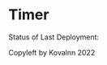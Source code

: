 # Timer

Status of Last Deployment:<br>
<img scr="https://github.com/kovalnn/Timer/workflows/GitHub-Actions/badge.svg?branch=master"><br>

Copyleft by Kovalnn 2022
